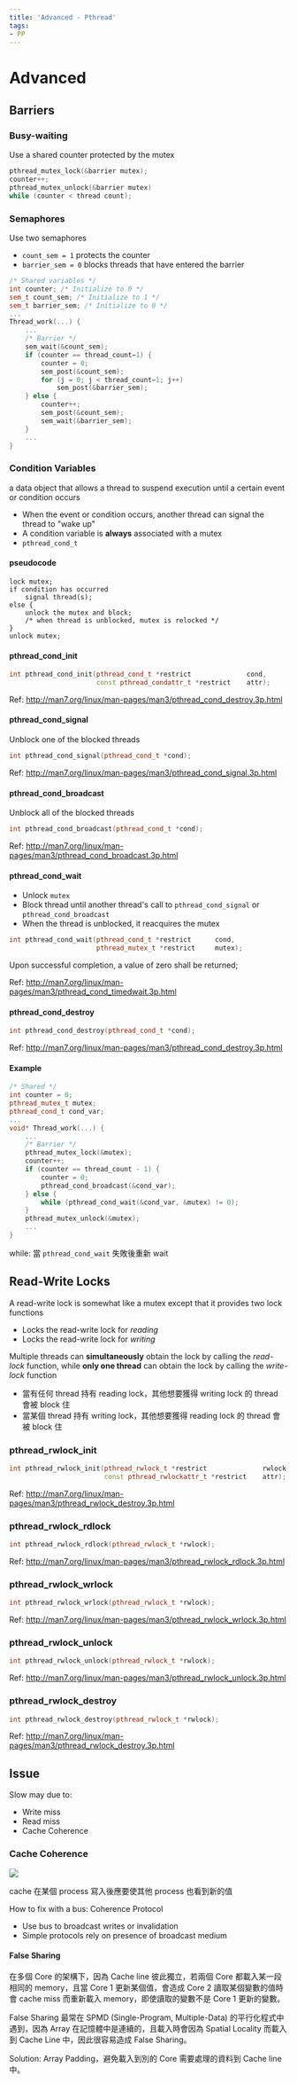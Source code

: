 ```yaml
---
title: 'Advanced - Pthread'
tags:
- PP
---
```


# Advanced

## Barriers

### Busy-waiting

Use a shared counter protected by the mutex

```cpp
pthread_mutex_lock(&barrier mutex);
counter++;
pthread_mutex_unlock(&barrier mutex)
while (counter < thread count);
```

### Semaphores

Use two semaphores

* `count_sem = 1` protects the counter
* `barrier_sem = 0` blocks threads that have entered the barrier

```cpp
/* Shared variables */
int counter; /* Initialize to 0 */ 
sem_t count_sem; /* Initialize to 1 */
sem_t barrier_sem; /* Initialize to 0 */ 
...
Thread_work(...) { 
    ...
    /* Barrier */
    sem_wait(&count_sem);
    if (counter == thread_count−1) { 
        counter = 0;
        sem_post(&count_sem);
        for (j = 0; j < thread_count−1; j++) 
            sem_post(&barrier_sem); 
    } else {
        counter++;
        sem_post(&count_sem); 
        sem_wait(&barrier_sem); 
    } 
    ... 
}
```

### Condition Variables

a data object that allows a thread to suspend execution until a certain event or condition occurs

* When the event or condition occurs, another thread can signal the thread to "wake up"
* A condition variable is **always** associated with a mutex
* `pthread_cond_t`

#### pseudocode

```
lock mutex;
if condition has occurred
    signal thread(s);
else {
    unlock the mutex and block;
    /* when thread is unblocked, mutex is relocked */
}
unlock mutex;
```

#### pthread_cond_init

```cpp
int pthread_cond_init(pthread_cond_t *restrict              cond,
                      const pthread_condattr_t *restrict    attr);
```

Ref: http://man7.org/linux/man-pages/man3/pthread_cond_destroy.3p.html

#### pthread_cond_signal

Unblock one of the blocked threads

```cpp
int pthread_cond_signal(pthread_cond_t *cond);
```

Ref: http://man7.org/linux/man-pages/man3/pthread_cond_signal.3p.html

#### pthread_cond_broadcast

Unblock all of the blocked threads

```cpp
int pthread_cond_broadcast(pthread_cond_t *cond);
```

Ref: http://man7.org/linux/man-pages/man3/pthread_cond_broadcast.3p.html

#### pthread_cond_wait

* Unlock `mutex`
* Block thread until another thread's call to `pthread_cond_signal` or `pthread_cond_broadcast`
* When the thread is unblocked, it reacquires the mutex

```cpp
int pthread_cond_wait(pthread_cond_t *restrict      cond,
                      pthread_mutex_t *restrict     mutex);
```

Upon successful completion, a value of zero shall be returned;

Ref: http://man7.org/linux/man-pages/man3/pthread_cond_timedwait.3p.html

#### pthread_cond_destroy

```cpp
int pthread_cond_destroy(pthread_cond_t *cond);
```

Ref: http://man7.org/linux/man-pages/man3/pthread_cond_destroy.3p.html

#### Example

```cpp
/* Shared */
int counter = 0;
pthread_mutex_t mutex;
pthread_cond_t cond_var;
...
void* Thread_work(...) { 
    ... 
    /* Barrier */
    pthread_mutex_lock(&mutex);
    counter++;
    if (counter == thread_count - 1) { 
        counter = 0; 
        pthread_cond_broadcast(&cond_var); 
    } else {
        while (pthread_cond_wait(&cond_var, &mutex) != 0);
    } 
    pthread_mutex_unlock(&mutex); 
    ... 
}
```

while: 當 `pthread_cond_wait` 失敗後重新 wait

## Read-Write Locks

A read-write lock is somewhat like a mutex except that it provides two lock functions

* Locks the read-write lock for *reading*
* Locks the read-write lock for *writing*

Multiple threads can **simultaneously** obtain the lock by calling the *read-lock* function, while **only one thread** can obtain the lock by calling the *write-lock* function

* 當有任何 thread 持有 reading lock，其他想要獲得 writing lock 的 thread 會被 block 住
* 當某個 thread 持有 writing lock，其他想要獲得 reading lock 的 thread 會被 block 住

### pthread_rwlock_init

```cpp
int pthread_rwlock_init(pthread_rwlock_t *restrict              rwlock,
                        const pthread_rwlockattr_t *restrict    attr);
```

Ref: http://man7.org/linux/man-pages/man3/pthread_rwlock_destroy.3p.html

### pthread_rwlock_rdlock

```cpp
int pthread_rwlock_rdlock(pthread_rwlock_t *rwlock);
```

Ref: http://man7.org/linux/man-pages/man3/pthread_rwlock_rdlock.3p.html

### pthread_rwlock_wrlock

```cpp
int pthread_rwlock_wrlock(pthread_rwlock_t *rwlock);
```

Ref: http://man7.org/linux/man-pages/man3/pthread_rwlock_wrlock.3p.html

### pthread_rwlock_unlock

```cpp
int pthread_rwlock_unlock(pthread_rwlock_t *rwlock);
```

Ref: http://man7.org/linux/man-pages/man3/pthread_rwlock_unlock.3p.html

### pthread_rwlock_destroy

```cpp
int pthread_rwlock_destroy(pthread_rwlock_t *rwlock);
```

Ref: http://man7.org/linux/man-pages/man3/pthread_rwlock_destroy.3p.html

## Issue

Slow may due to:

* Write miss
* Read miss
* Cache Coherence

### Cache Coherence

![](2020-01-28-16-00-55.png)

cache 在某個 process 寫入後應要使其他 process 也看到新的值

How to fix with a bus: Coherence Protocol

* Use bus to broadcast writes or invalidation
* Simple protocols rely on presence of broadcast medium

#### False Sharing

在多個 Core 的架構下，因為 Cache line 彼此獨立，若兩個 Core 都載入某一段相同的 memory，且當 Core 1 更新某個值，會造成 Core 2 讀取某個變數的值時會 cache miss 而重新載入 memory，即使讀取的變數不是 Core 1 更新的變數。

False Sharing 最常在 SPMD (Single-Program, Multiple-Data) 的平行化程式中遇到，因為 Array 在記憶體中是連續的，且載入時會因為 Spatial Locality 而載入到 Cache Line 中，因此很容易造成 False Sharing。

Solution: Array Padding，避免載入到別的 Core 需要處理的資料到 Cache line 中。
